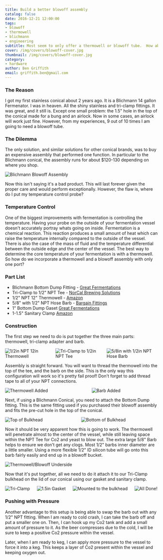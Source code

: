```yaml
---
title: Build a better blowoff assembly
catalog: false
date: 2016-12-21 12:00:00
tags:
- blowoff
- thermowell
- blichmann
- engineering
subtitle: Most seem to only offer a thermowell or blowoff tube.  How about both!
cover: /img/covers/blowoff-cover.jpg
thumbnail: /img/covers/blowoff-cover.jpg
category:
- hardware
author: Ben Griffith
email: griffith.ben@gmail.com
---
```


### The Reason

I got my first stainless conical about 2 years ago. It is a Blichmann 14 gallon Fermenator. I was in heaven. All the
shiny stainless and tri-clamp fittings. It was great, and it still is. Except one small problem: the 1.5" hole in the
top of the conical made for a bung and an airlock. Now in some cases, an airlock will work just fine. However, from my
experiences, 9 out of 10 times I am going to need a blowoff tube.

<!-- more -->

### The Dilemma

The only solution, and similar solutions for other conical brands, was to buy an expensive assembly that performed one
function. In particular to the Blichmann conical, the assembly runs for about $120-130 depending on where you shop.

<div class="columns is-multiline">
    <div class="column is-10 is-offset-1">
        <img src="{% asset_path blichmann-assembly.jpg %}" alt="Blichmann Blowoff Assembly"/>
    </div>
</div>

Now this isn't saying it's a bad product. This will last forever given the proper care and would perform exceptionally.
However, the flaw is, where do I put my temperature control probe?

### Temperature Control

One of the biggest improvements with fermentation is controlling the temperature. Having your probe on the outside of
your fermentation vessel doesn't accurately portray whats going on inside. Fermentation is a chemical reaction. This
reaction produces a small amount of heat which can raise the temperature internally compared to the outside of the
vessel. There is also the case of the mass of fluid and the temperature differential between the outside edge and the
center of the vessel. The best way to determine the core temperature of your fermentation is with a thermowell. So how
do we incorporate a thermowell and a blowoff assembly with only one port?

### Part List

* Blichmann Bottom Dump
  Fitting - [Great Fermentations](http://shop.greatfermentations.com/product/tri-clamp-fermenator-bottom-dump-fitting/blichmann-replacement-parts)
* Tri-Clamp to 1/2" NPT
  Tee - [NorCal Brewing Solutions](http://www.norcalbrewingsolutions.com/store/Tri-Clover-1.5-Inch-x-Half-Inch-NPT-Tee.html)
* 1/2" NPT 12"
  Thermowell - [Amazon](https://www.amazon.com/gp/product/B00JSYNN80/ref=oh_aui_search_detailpage?ie=UTF8&psc=1)
* 5/8" with 1/2" NPT Hose
  Barb - [Bargain Fittings](http://www.bargainfittings.com/index.php?route=product/product&keyword=barb&category_id=0&product_id=186)
* 1" Bottom Dump
  Gaset [Great Fermentations](http://shop.greatfermentations.com/product/bot-dump-gasket-fermenator/blichmann-replacement-parts)
* 1-1.5" Sanitary Clamp [Amazon](https://www.amazon.com/Dixon-13MHHM100-150-Stainless-Steel-Single/dp/B007W6VOWI)

### Construction

The first step we need to do is put together the three main parts: thermowell, tri-clamp adapter and barb.

<div class="columns is-multiline">
    <div class="column is-10 is-offset-1">
        <img src="{% asset_path thermowell.jpg %}" alt="1/2in NPT 12in Thermowell"/>
    </div>
    <div class="column is-10 is-offset-1">
        <img src="{% asset_path tri-clamp-tee.jpg %}" alt="Tri-Clamp to 1/2in NPT Tee"/>
    </div>
    <div class="column is-10 is-offset-1">
        <img src="{% asset_path barb.jpg %}" alt="5/8in with 1/2in NPT Hose Barb"/>
    </div>
</div>

Assembly is straight forward. You will want to thread the thermowell into the top of the tee, and the barb on the side.
This is the only way this configuration will work so it's pretty fail proof!  Don't forget to add thread tape to all of
your NPT connections.

<div class="columns is-multiline">
    <div class="column is-10 is-offset-1">
        <img src="{% asset_path added-thermowell.jpg %}" alt="Thermowell Added" />
    </div>
    <div class="column is-10 is-offset-1">
        <img src="{% asset_path added-barb.jpg %}" alt="Barb Added" />
    </div>
</div>

Next, if using a Blichmann Conical, you need to attach the Bottom Dump fitting. This is the same fitting used if you
purchased their blowoff assembly and fits the pre-cut hole in the top of the conical.

<div class="columns is-multiline">
    <div class="column is-10 is-offset-1">
        <img src="{% asset_path adapter1.jpg %}" alt="Top of Bulkhead" />
    </div>
    <div class="column is-10 is-offset-1">
        <img src="{% asset_path adapter2.jpg %}" alt="Bottom of Bulkhead" />
    </div>
</div>

Now it should be very apparent how this is going to work. The thermowell will penetrate almost to the center of the
vessel, while still leaving space within the NPT Tee for Co2 and yeast to blow out. The extra large 5/8" Barb helps to
ensure we don't get any clogs. Most 1/2" barbs inner diameter are a little smaller. Using a more flexible 1/2" ID
silicon tube will go onto this barb fairly easily and end up in a blowoff bucket.

<div class="columns is-multiline">
    <div class="column is-10 is-offset-1">
        <img src="{% asset_path underside.jpg %}" alt="Thermowell/Blowoff Underside" />
    </div>
</div>

Now that it's put together, all we need to do it attach it to our Tri-Clamp bulkhead on the lid of our conical using our
gasket and sanitary clamp.

<div class="columns is-multiline">
    <div class="column is-half">
        <img src="{% asset_path clamp.jpg %}" alt="Tri-Clamp" />
    </div>
    <div class="column is-half">
        <img src="{% asset_path gasket.jpg %}" alt="1.5in Gasket" />
    </div>
    <div class="column is-10 is-offset-1">
        <img src="{% asset_path added-lid.jpg %}" alt="Mounted to the bulkhead"/>
    </div>
    <div class="column is-10 is-offset-1">
        <img src="{% asset_path final.jpg %}" alt="All Done!" />
    </div>
</div>

### Pushing with Pressure

Another advantage to this setup is being able to swap the barb out with any 1/2" NPT fitting. When I am ready to cold
crash, I can take the barb off and put a smaller one on. Then, I can hook up my Co2 tank and add a small amount of
pressure to it. As the beer compresses due to the cold, I will be sure to keep a positive Co2 pressure within the
vessel.

Later, when I am ready to keg, I can apply more pressure to the vessel to force it into a keg.  This keeps a layer of Co2 present within the vessel and keeping oxygen out.
